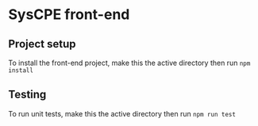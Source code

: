 # SysCPE front-end

## Project setup
To install the front-end project, make this the active directory then run
```npm install```

## Testing
To run unit tests, make this the active directory then run
```npm run test```
